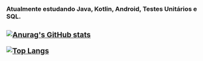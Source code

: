 <h3> <b> Atualmente estudando Java, Kotlin, Android, Testes Unitários e SQL. <b/> <h3/>

[![Anurag's GitHub stats](https://github-readme-stats.vercel.app/api?username=Douglas-TI&count_private=true&show_icons=true&theme=algolia&include_all_commits=true)](https://github.com/anuraghazra/github-readme-stats)

[![Top Langs](https://github-readme-stats.vercel.app/api/top-langs/?username=Douglas-TI&layout=compact)](https://github.com/anuraghazra/github-readme-stats)

<!---
Douglas-TI/Douglas-TI is a ✨ special ✨ repository because its `README.md` (this file) appears on your GitHub profile.
You can click the Preview link to take a look at your changes.
--->
